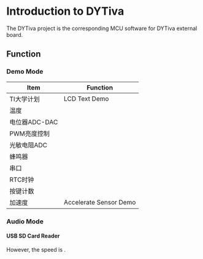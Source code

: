 # Introduction to DYTiva
The DYTiva project is the corresponding MCU software for DYTiva external board.

## Function

### Demo Mode

|Item|Function|
|---|---|
|TI大学计划|LCD Text Demo|
|温度|
|电位器ADC-DAC|
|PWM亮度控制|
|光敏电阻ADC|
|蜂鸣器|
|串口|
|RTC时钟|
|按键计数|
|加速度|Accelerate Sensor Demo|

### Audio Mode
#### USB SD Card Reader
However, the speed is .


